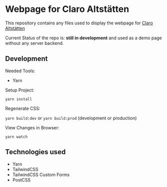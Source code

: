 # Webpage for Claro Altstätten

This repository contains any files used to display the webpage for [Claro Altstätten](https://www.altstaetten-claro.ch/)

Current Status of the repo is: **still in development** and used as a demo page without any server backend.

## Development

Needed Tools:

- Yarn

Setup Project:

`yarn install`

Regenerate CSS:

`yarn build:dev` or `yarn build:prod` (development or production)

View Changes in Browser:

`yarn watch`

## Technologies used

- Yarn
- TailwindCSS
- TailwindCSS Custom Forms
- PostCSS
